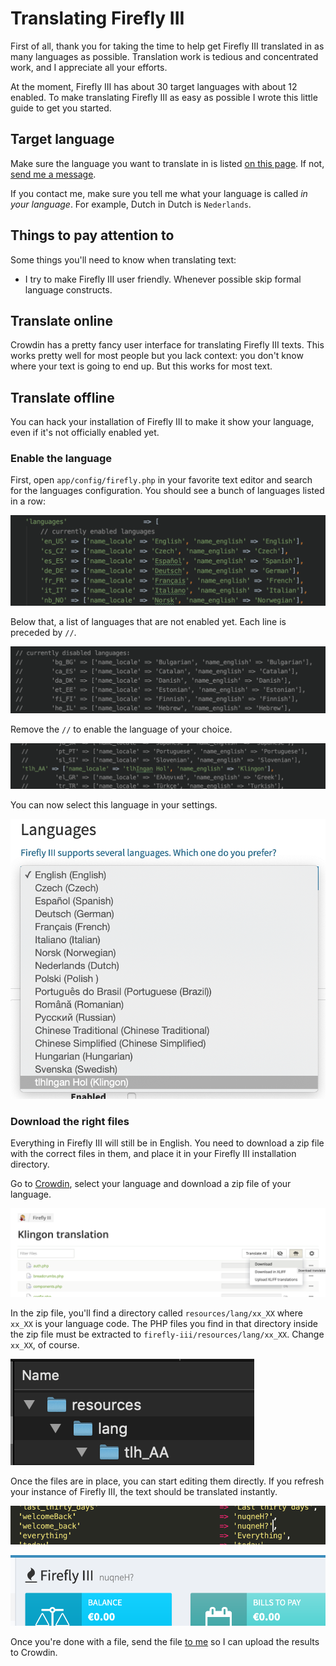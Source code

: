 # Translating Firefly III

First of all, thank you for taking the time to help get Firefly III translated in as many languages as possible. Translation work is tedious and concentrated work, and I appreciate all your efforts.

At the moment, Firefly III has about 30 target languages with about 12 enabled. To make translating Firefly III as easy as possible I wrote this little guide to get you started.

## Target language

Make sure the language you want to translate in is listed [on this page](https://crowdin.com/project/firefly-iii). If not, [send me a message](https://docs.firefly-iii.org/contact/contact).

If you contact me, make sure you tell me what your language is called _in your language_. For example, Dutch in Dutch is `Nederlands`.

## Things to pay attention to

Some things you'll need to know when translating text:

* I try to make Firefly III user friendly. Whenever possible skip formal language constructs.

## Translate online

Crowdin has a pretty fancy user interface for translating Firefly III texts. This works pretty well for most people but you lack context: you don't know where your text is going to end up. But this works for most text.

## Translate offline

You can hack your installation of Firefly III to make it show your language, even if it's not officially enabled yet.

### Enable the language

First, open `app/config/firefly.php` in your favorite text editor and search for the languages configuration. You should see a bunch of languages listed in a row:

![Enabled languages](../.gitbook/assets/enabled%20%281%29.png)

Below that, a list of languages that are not enabled yet. Each line is preceded by `//`.

![Disabled languages](../.gitbook/assets/disabled%20%281%29.png)

Remove the `//` to enable the language of your choice.

![Klingon can now be translated](../.gitbook/assets/enabled_single%20%281%29.png)

You can now select this language in your settings.

![Klingon can now be translated](../.gitbook/assets/enabled_select%20%281%29.png)

### Download the right files

Everything in Firefly III will still be in English. You need to download a zip file with the correct files in them, and place it in your Firefly III installation directory.

Go to [Crowdin](https://crowdin.com/project/firefly-iii), select your language and download a zip file of your language.

![Download zip file](../.gitbook/assets/download_file%20%281%29.png)

In the zip file, you'll find a directory called `resources/lang/xx_XX` where `xx_XX` is your language code. The PHP files you find in that directory inside the zip file must be extracted to `firefly-iii/resources/lang/xx_XX`. Change `xx_XX`, of course.

![Zip file structure](../.gitbook/assets/zip_structure%20%281%29.png)

Once the files are in place, you can start editing them directly. If you refresh your instance of Firefly III, the text should be translated instantly.

![The very first translation](../.gitbook/assets/first_translation%20%281%29.png)

![The result in Firefly III](../.gitbook/assets/result%20%281%29.png)

Once you're done with a file, send the file [to me](https://docs.firefly-iii.org/contact/contact) so I can upload the results to Crowdin.

